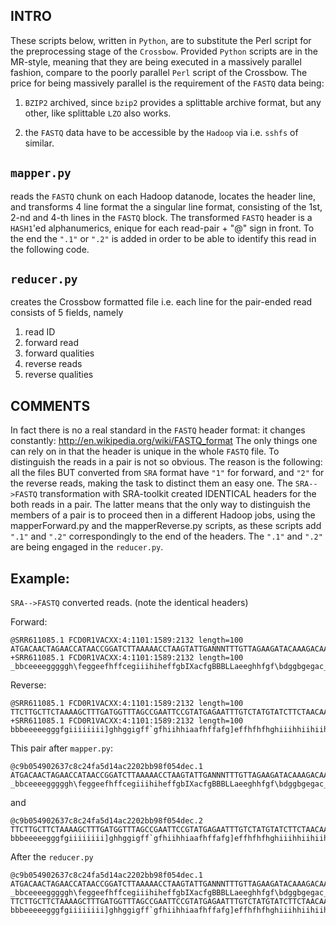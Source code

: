 INTRO
-------------
These scripts below, written in `Python`, are to substitute the Perl script for the preprocessing stage of the `Crossbow`.
Provided `Python` scripts are in the MR-style, meaning that they are being executed in a massively parallel fashion, compare to the poorly parallel  `Perl` script of the Crossbow.
The price for being massively parallel is the requirement of the `FASTQ` data being:

1) `BZIP2` archived, since `bzip2` provides  a splittable archive format, but any other, like splittable `LZO` also works.

2) the `FASTQ` data have to be accessible by the `Hadoop` via i.e. `sshfs` of similar.

`mapper.py`
---------------

reads the `FASTQ` chunk on each Hadoop datanode, locates the header line, and transforms 4 line format the a singular line format, consisting of the 1st, 2-nd and 4-th lines in the `FASTQ` block.
The transformed `FASTQ` header is a `HASH1`'ed  alphanumerics, enique for each read-pair + "@" sign in front. To the end the `".1"` or `".2"` is added in order to be able to identify this read in the following code.


`reducer.py`
-----------------

creates the Crossbow formatted file i.e. each line for the pair-ended read consists of 5 fields, namely

1) read ID 
2) forward read 
3) forward qualities 
4) reverse reads 
5) reverse qualities


COMMENTS
-------------
In fact there is no a real standard in the `FASTQ` header format: it changes constantly: http://en.wikipedia.org/wiki/FASTQ_format
The only things one can rely on in that the header is unique in the whole `FASTQ` file.
To distinguish the reads in a pair is not so obvious. The reason is the following:
all the files BUT converted from `SRA` format have `"1"` for forward, and `"2"` for the reverse reads, making the task to distinct them an easy one.
The `SRA-->FASTQ` transformation with SRA-toolkit created IDENTICAL headers for the both reads in a pair.
The latter means that the only way to distinguish the members of a pair is to proceed then in a different Hadoop jobs, using the mapperForward.py and the mapperReverse.py scripts, as these scripts add  `".1"` and `".2"` correspondingly to  the end of the  headers. 
The `".1"` and `".2"` are being engaged in the `reducer.py`.

Example:
------------
`SRA-->FASTQ` converted reads. (note the identical headers)

Forward: 

```
@SRR611085.1 FCD0R1VACXX:4:1101:1589:2132 length=100 
ATGACAACTAGAACCATAACCGGATCTTAAAAACCTAAGTATTGANNNTTTGTTAGAAGATACAAAGACAAAGACTCATACGGACTTCGACTACACTATC 
+SRR611085.1 FCD0R1VACXX:4:1101:1589:2132 length=100 
_bbceeeegggggh\feggeefhffcegiiihiheffgbIXacfgBBBLLaeeghhfgf\bdggbgegac_Zaddddcdcca^^acbbacaaX```Y`_b 
```
Reverse:
```
@SRR611085.1 FCD0R1VACXX:4:1101:1589:2132 length=100 
TTCTTGCTTCTAAAAGCTTTGATGGTTTAGCCGAATTCCGTATGAGAATTTGTCTATGTATCTTCTAACAAGGATACAATATTTAGGCTTTTAAGATCCG 
+SRR611085.1 FCD0R1VACXX:4:1101:1589:2132 length=100 
bbbeeeeegggfgiiiiiiii]ghhggigff`gfhiihhiaafhffafg]effhfhfhghiiihhiihiihhhg[dgegggeeeeeecddddbbcccccc 
```

This pair after `mapper.py`:
```
@c9b054902637c8c24fa5d14ac2202bb98f054dec.1  
ATGACAACTAGAACCATAACCGGATCTTAAAAACCTAAGTATTGANNNTTTGTTAGAAGATACAAAGACAAAGACTCATACGGACTTCGACTACACTATC 
_bbceeeegggggh\feggeefhffcegiiihiheffgbIXacfgBBBLLaeeghhfgf\bdggbgegac_Zaddddcdcca^^acbbacaaX```Y`_b 
```
and 
```
@c9b054902637c8c24fa5d14ac2202bb98f054dec.2  
TTCTTGCTTCTAAAAGCTTTGATGGTTTAGCCGAATTCCGTATGAGAATTTGTCTATGTATCTTCTAACAAGGATACAATATTTAGGCTTTTAAGATCCG 
bbbeeeeegggfgiiiiiiii]ghhggigff`gfhiihhiaafhffafg]effhfhfhghiiihhiihiihhhg[dgegggeeeeeecddddbbcccccc
```
After the `reducer.py`
```
@c9b054902637c8c24fa5d14ac2202bb98f054dec.1  
ATGACAACTAGAACCATAACCGGATCTTAAAAACCTAAGTATTGANNNTTTGTTAGAAGATACAAAGACAAAGACTCATACGGACTTCGACTACACTATC 
_bbceeeegggggh\feggeefhffcegiiihiheffgbIXacfgBBBLLaeeghhfgf\bdggbgegac_Zaddddcdcca^^acbbacaaX```Y`_b 
TTCTTGCTTCTAAAAGCTTTGATGGTTTAGCCGAATTCCGTATGAGAATTTGTCTATGTATCTTCTAACAAGGATACAATATTTAGGCTTTTAAGATCCG     
bbbeeeeegggfgiiiiiiii]ghhggigff`gfhiihhiaafhffafg]effhfhfhghiiihhiihiihhhg[dgegggeeeeeecddddbbcccccc
```
